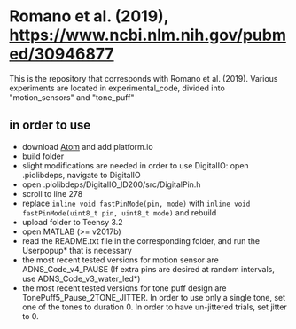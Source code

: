 #  Romano et al. (2019), https://www.ncbi.nlm.nih.gov/pubmed/30946877

This is the repository that corresponds with Romano et al. (2019). Various experiments are located in experimental_code, divided into "motion_sensors" and "tone_puff"

## in order to use
* download [Atom](https://atom.io/) and add platform.io
* build folder
* slight modifications are needed in order to use DigitalIO: open .piolibdeps, navigate to DigitalIO
* open .piolibdeps/DigitalIO_ID200/src/DigitalPin.h
* scroll to line 278
* replace `inline void fastPinMode(pin, mode)` with `inline void fastPinMode(uint8_t pin, uint8_t mode)` and rebuild
* upload folder to Teensy 3.2
* open MATLAB (>= v2017b)
* read the README.txt file in the corresponding folder, and run the Userpopup* that is necessary
* the most recent tested versions for motion sensor are ADNS_Code_v4_PAUSE (If extra pins are desired at random intervals, use ADNS_Code_v3_water_led*)
* the most recent tested versions for tone puff design are TonePuff5_Pause_2TONE_JITTER. In order to use only a single tone, set one of the tones to duration 0. In order to have un-jittered trials, set jitter to 0.
